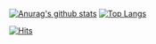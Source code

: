 [![Anurag's github stats](https://github-readme-stats.vercel.app/api?username=mahi97&show_icons=true&count_private=true&include_all_commits=true&theme=dracula)](https://github.com/mahi97)
[![Top Langs](https://github-readme-stats.vercel.app/api/top-langs/?username=mahi97&layout=compact&langs_count=11&count_private=true&theme=dracula&hide=Makefile,cmake)](https://github.com/mahi97)


[![Hits](https://hits.seeyoufarm.com/api/count/incr/badge.svg?url=https%3A%2F%2Fgithub.com%2Fmahi97%2Fmahi97&count_bg=%2379C83D&title_bg=%23555555&icon=&icon_color=%23E7E7E7&title=hits&edge_flat=false)](https://hits.seeyoufarm.com)
